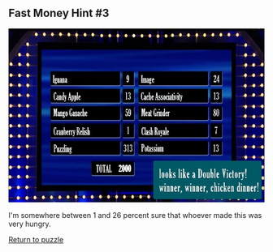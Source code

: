 ## Fast Money Hint \#3

<img src="/images/FastMoney.jpg" alt="Fast Money" style="width:640px;height:343px;">

I'm somewhere between 1 and 26 percent sure that whoever made this was very hungry.

[Return to puzzle](../FastMoney.md)